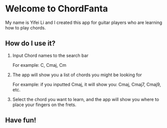 # Welcome to ChordFanta

My name is Yifei Li and I created this app for guitar players who are learning how to play chords.

## How do I use it?

1. Input Chord names to the search bar

   For example: C, Cmaj, Cm

2. The app will show you a list of chords you might be looking for

   For example: if you inputted Cmaj, it will show you: Cmaj, Cmaj7, Cmaj9, etc.

3. Select the chord you want to learn, and the app will show you where to place your fingers on the frets.

## Have fun!
